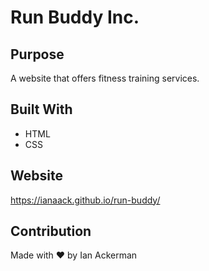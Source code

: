# Run Buddy Inc.

## Purpose
A website that offers fitness training services.

## Built With
* HTML
* CSS

## Website
https://ianaack.github.io/run-buddy/

## Contribution
Made with ❤️ by Ian Ackerman

